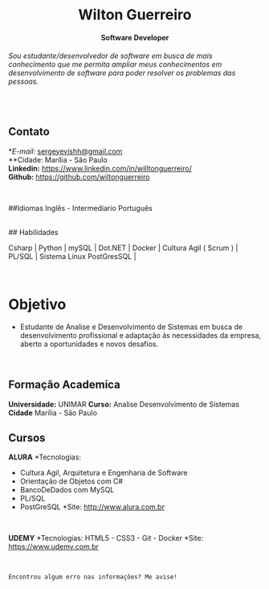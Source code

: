 <h1 align="center">Wilton Guerreiro </h1>
<h4 align="center">Software Developer</h4>

###### Sou estudante/desenvolvedor de software em busca de mais conhecimento que me permita ampliar meus conhecimentos em desenvolvimento de software para poder resolver os problemas das pessoas.

<br>

## Contato
  **E-mail:* sergeyevishh@gmail.com <br>
  **Cidade: Marília - São Paulo <br>
  **Linkedin:** <a href="#"> https://www.linkedin.com/in/willtonguerreiro/ </a><br>
  **Github:** <a href="#">https://github.com/wiltonguerreiro</a></br>

<br>

##Idiomas
Inglês - Intermediario
Português

<br>
## Habilidades

Csharp |
Python |
mySQL |
Dot.NET |
Docker |
Cultura Agil (
Scrum ) |
PL/SQL |
Sistema Linux 
PostGresSQL  |

<br>

# Objetivo
- Estudante de Analise e Desenvolvimento de Sistemas em busca de desenvolvimento profissional e adaptação ás necessidades da empresa, aberto a oportunidades e novos desafios.

<br>

## Formação Academica 
**Universidade:** UNIMAR
**Curso:** Analise Desenvolvimento de Sistemas
**Cidade** Marília - São Paulo

## Cursos

**ALURA**
*Tecnologias:
- Cultura Agil, Arquitetura e Engenharia de Software
- Orientação de Objetos com C# 
- BancoDeDados com MySQL 
- PL/SQL
- PostGreSQL 
*Site: http://www.alura.com.br

<br>

**UDEMY**
*Tecnologias: HTML5 - CSS3 - Git - Docker 
*Site: https://www.udemy.com.br

<br>

```
Encontrou algum erro nas informações? Me avise!
```
</b>
